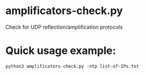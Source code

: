 # amplificators-check.py
Check for UDP reflection/amplification protocols

Quick usage example:
====================
`python3 amplificators-check.py -ntp list-of-IPs.txt`
